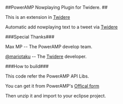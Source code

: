 ##PowerAMP Nowplaying Plugin for Twidere. ##

This is an extension in [Twidere](https://github.com/mariotaku/twidere)

Automatic add nowplaying text to a tweet via [Twidere](https://github.com/mariotaku/twidere) 

###Special Thanks###

Max MP -- The PowerAMP develop team.

[@mariotaku](https://twitter.com/mariotaku) -- The [Twidere](https://github.com/mariotaku/twidere) developer.

###How to build###

This code refer the PowerAMP API Libs.

You can get it from PowerAMP's [Offical form](http://forum.powerampapp.com/index.php?/forum/8-external-api/)

Then unzip it and import to your eclipse project.

